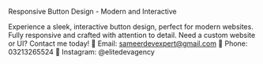 Responsive Button Design - Modern and Interactive

Experience a sleek, interactive button design, perfect for modern websites. Fully responsive and crafted with attention to detail. Need a custom website or UI? Contact me today!
📧 Email: sameerdevexpert@gmail.com
📱 Phone: 03213265524
📸 Instagram: @elitedevagency
